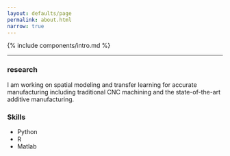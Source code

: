 ```yaml
---
layout: defaults/page
permalink: about.html
narrow: true
---
```


{% include components/intro.md %}

<hr />

### research

I am working on spatial modeling and transfer learning for accurate manufacturing including traditional CNC machining and the state-of-the-art additive manufacturing.

### Skills

* Python
* R
* Matlab
